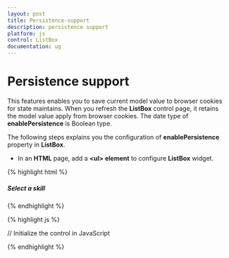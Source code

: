 ```yaml
---
layout: post
title: Persistence-support
description: persistence support 
platform: js
control: ListBox
documentation: ug
---
```


# Persistence support 

This features enables you to save current model value to browser cookies for state maintains. When you refresh the **ListBox** control page, it retains the model value apply from browser cookies. The date type of **enablePersistence** is Boolean type. 

The following steps explains you the configuration of **enablePersistence** property in **ListBox**.

* In an **HTML** page, add a **&lt;ul&gt; element** to configure **ListBox** widget.


{% highlight html %}


<div id="control">
    <h5 class="ctrllabel">Select a skill</h5>
    <ul id="listboxSample"></ul>
</div>

{% endhighlight %}

{% highlight js %}

  
// Initialize the control in JavaScript

<script type="text/javascript">
    $(function () {
        // JSON data declaration
        var skillset = [
        { skill: "ASP.NET" }, { skill: "ActionScript" }, { skill: "Basic" },
        { skill: "C++" }, { skill: "C#" }, { skill: "dBase" }, { skill: "Delphi" },
        { skill: "ESPOL" }, { skill: "F#" }, { skill: "FoxPro" }, { skill: "Java" },
        { skill: "J#" }, { skill: "Lisp" }, { skill: "Logo" }, { skill: "PHP" }
        ];
        //Render ListBox by mapping fields with JSON data
        $("#listboxSample").ejListBox({
            width: "240", dataSource: skillset,
            fields: { text: "skill" }, enablePersistence: true
        });
    });
</script>

{% endhighlight %}